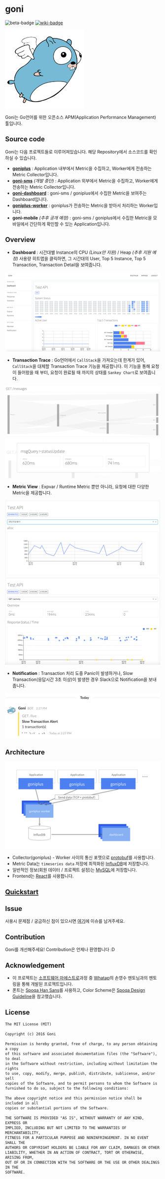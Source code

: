 # goni
![beta-badge](https://img.shields.io/badge/release-beta-yellow.svg) [![wiki-badge](https://img.shields.io/badge/github-wiki-blue.svg)](https://github.com/monitflux/goni/wiki)

![logo](./resource/logo.png)

Goni는 Go언어를 위한 오픈소스 APM(Application Performance Management) 툴입니다.

## Source code

Goni는 다음 프로젝트들로 이루어져있습니다. 해당 Repository에서 소스코드를 확인하실 수 있습니다.
* [**goniplus**](https://github.com/monitflux/goniplus) : Application 내부에서 Metric을 수집하고, Worker에게 전송하는 Metric Collector입니다.
* [**goni-sms**](https://github.com/monitflux/goni-sms) *(개발 중단)* : Application 외부에서 Metric을 수집하고, Worker에게 전송하는 Metric Collector입니다.
* [**goni-dashboard**](https://github.com/monitflux/goni-dashboard) : goni-sms / goniplus에서 수집한 Metric을 보여주는 Dashboard입니다.
* [**goniplus-worker**](https://github.com/monitflux/goniplus-worker) : goniplus가 전송하는 Metric을 받아서 처리하는 Worker입니다.
* **goni-mobile** *(추후 공개 예정)* : goni-sms / goniplus에서 수집한 Metric을 모바일에서 간단하게 확인할 수 있는 Application입니다.

## Overview
- **Dashboard** : 시간대별 Instance의 CPU *(Linux만 지원)* / Heap *(추후 지원 예정)* 사용량 히트맵을 클릭하면, 그 시간대의 User, Top 5 Instance, Top 5 Transaction, Transaction Detail을 보여줍니다.

![overview-dashboard](./resource/overview-dashboard.png)

- **Transaction Trace** : Go언어에서 `CallStack`을 가져오는데 한계가 있어, `CallStack`을 대체할 Transaction Trace 기능을 제공합니다. 이 기능을 통해 요청이 들어왔을 때 부터, 요청이 완료될 때 까지의 상태를 `Sankey Chart`로 보여줍니다.

![overview-transactiontrace-1](./resource/overview-transactiontrace-1.png)
![overview-transactiontrace-2](./resource/overview-transactiontrace-2.png)

- **Metric View** : Expvar / Runtime Metric 뿐만 아니라, 요청에 대한 다양한 Metric을 제공합니다.

![overview-metricview-1](./resource/overview-metricview-1.png)
![overview-metricview-2](./resource/overview-metricview-2.png)

- **Notification** : Transaction 처리 도중 Panic이 발생하거나, Slow Transaction(응답시간 3초 이상)이 발생한 경우 Slack으로 Notification을 보내줍니다.

![overview-notification](./resource/overview-notification.png)

## Architecture
![overview-architecture](./resource/overview-architecture.png)
* Collector(goniplus) - Worker 사이의 통신 포맷으로 [protobuf](https://github.com/google/protobuf)를 사용합니다.
* Metric Data는 `timeseries data` 저장에 최적화된 [InfluxDB](https://influxdata.com/)에 저장합니다.
* 일반적인 정보(회원 데이터 / 프로젝트 설정)는 [MySQL](https://www.mysql.com/)에 저장합니다.
* Frontend는 [React](https://facebook.github.io/react/)를 사용합니다.

## [Quickstart](https://github.com/monitflux/goni/wiki/Quickstart)

## Issue
사용시 문제점 / 궁금하신 점이 있으시면 [여기](https://github.com/monitflux/goni/issues)에 이슈를 남겨주세요.

## Contribution
Goni를 개선해주세요! Contribution은 언제나 환영합니다 :D

## Acknowledgement

* 이 프로젝트는 [소프트웨어 마에스트로](http://swmaestro.kr)과정 중 [Whatap](https://whatap.io)의 손영수 멘토님과의 멘토링을 통해 개발된 프로젝트입니다.
* 폰트는 [Spoqa Han Sans](http://spoqa.github.io/spoqa-han-sans/)를 사용하고, Color Scheme은 [Spoqa Design Guideline](http://bi.spoqa.com/color.html)을 참고했습니다.

## License
```
The MIT License (MIT)

Copyright (c) 2016 Goni

Permission is hereby granted, free of charge, to any person obtaining a copy
of this software and associated documentation files (the "Software"), to deal
in the Software without restriction, including without limitation the rights
to use, copy, modify, merge, publish, distribute, sublicense, and/or sell
copies of the Software, and to permit persons to whom the Software is
furnished to do so, subject to the following conditions:

The above copyright notice and this permission notice shall be included in all
copies or substantial portions of the Software.

THE SOFTWARE IS PROVIDED "AS IS", WITHOUT WARRANTY OF ANY KIND, EXPRESS OR
IMPLIED, INCLUDING BUT NOT LIMITED TO THE WARRANTIES OF MERCHANTABILITY,
FITNESS FOR A PARTICULAR PURPOSE AND NONINFRINGEMENT. IN NO EVENT SHALL THE
AUTHORS OR COPYRIGHT HOLDERS BE LIABLE FOR ANY CLAIM, DAMAGES OR OTHER
LIABILITY, WHETHER IN AN ACTION OF CONTRACT, TORT OR OTHERWISE, ARISING FROM,
OUT OF OR IN CONNECTION WITH THE SOFTWARE OR THE USE OR OTHER DEALINGS IN THE
SOFTWARE.
```
